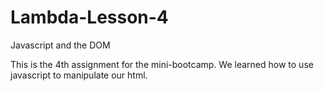 # Lambda-Lesson-4
Javascript and the DOM

This is the 4th assignment for the mini-bootcamp.
We learned how to use javascript to manipulate our html.

